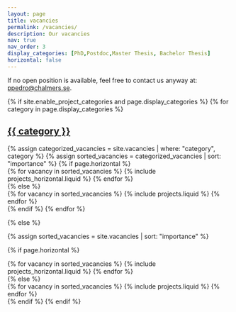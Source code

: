 ```yaml
---
layout: page
title: vacancies
permalink: /vacancies/
description: Our vacancies
nav: true
nav_order: 3
display_categories: [PhD,Postdoc,Master Thesis, Bachelor Thesis]
horizontal: false
---
```

If no open position is available, feel free to contact us anyway at: ppedro@chalmers.se.  
<!-- pages/projects.md -->
<div class="vacancies">
{% if site.enable_project_categories and page.display_categories %}
  <!-- Display categorized projects -->
  {% for category in page.display_categories %}
  <a id="{{ category }}" href=".#{{ category }}">
    <h2 class="category">{{ category }}</h2>
  </a>
  {% assign categorized_vacancies = site.vacancies | where: "category", category %}
  {% assign sorted_vacancies = categorized_vacancies | sort: "importance" %}
  <!-- Generate cards for each project -->
  {% if page.horizontal %}
  <div class="container">
    <div class="row row-cols-1 row-cols-md-2">
    {% for vacancy in sorted_vacancies %}
      {% include projects_horizontal.liquid %}
    {% endfor %}
    </div>
  </div>
  {% else %}
  <div class="row row-cols-1 row-cols-md-3">
    {% for vacancy in sorted_vacancies %}
      {% include projects.liquid %}
    {% endfor %}
  </div>
  {% endif %}
  {% endfor %}

{% else %}

<!-- Display projects without categories -->

{% assign sorted_vacancies = site.vacancies | sort: "importance" %}

  <!-- Generate cards for each project -->

{% if page.horizontal %}

  <div class="container">
    <div class="row row-cols-1 row-cols-md-2">
    {% for vacancy in sorted_vacancies %}
      {% include projects_horizontal.liquid %}
    {% endfor %}
    </div>
  </div>
  {% else %}
  <div class="row row-cols-1 row-cols-md-3">
    {% for vacancy in sorted_vacancies %}
      {% include projects.liquid %}
    {% endfor %}
  </div>
  {% endif %}
{% endif %}
</div>
